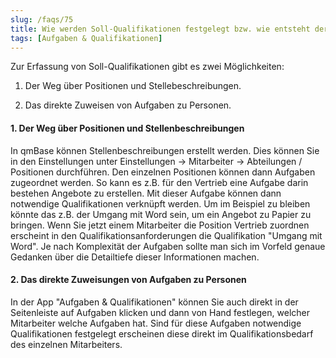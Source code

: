 ```yaml
---
slug: /faqs/75
title: Wie werden Soll-Qualifikationen festgelegt bzw. wie entsteht der Qualifikationsbedarf
tags: [Aufgaben & Qualifikationen]
---
```

Zur Erfassung von Soll-Qualifikationen gibt es zwei Möglichkeiten:

1.  Der Weg über Positionen und Stellebeschreibungen.

2.  Das direkte Zuweisen von Aufgaben zu Personen.

#### 1. Der Weg über Positionen und Stellenbeschreibungen

In qmBase können Stellenbeschreibungen erstellt werden. Dies können Sie in den Einstellungen unter Einstellungen -> Mitarbeiter -> Abteilungen / Positionen durchführen. Den einzelnen Positionen können dann Aufgaben zugeordnet werden. So kann es z.B. für den Vertrieb eine Aufgabe darin bestehen Angebote zu erstellen. Mit dieser Aufgabe können dann notwendige Qualifikationen verknüpft werden. Um im Beispiel zu bleiben könnte das z.B. der Umgang mit Word sein, um ein Angebot zu Papier zu bringen. Wenn Sie jetzt einem Mitarbeiter die Position Vertrieb zuordnen erscheint in den Qualifikationsanforderungen die Qualifikation "Umgang mit Word". Je nach Komplexität der Aufgaben sollte man sich im Vorfeld genaue Gedanken über die Detailtiefe dieser Informationen machen.

#### 2. Das direkte Zuweisungen von Aufgaben zu Personen

In der App "Aufgaben & Qualifikationen" können Sie auch direkt in der Seitenleiste auf Aufgaben klicken und dann von Hand festlegen, welcher Mitarbeiter welche Aufgaben hat. Sind für diese Aufgaben notwendige Qualifikationen festgelegt erscheinen diese direkt im Qualifikationsbedarf des einzelnen Mitarbeiters.
